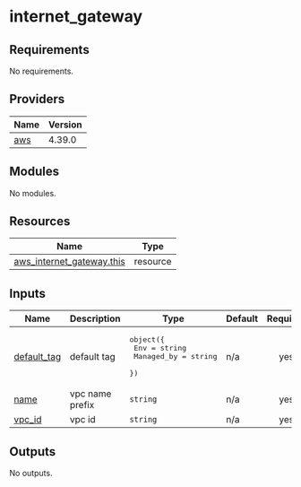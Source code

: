 # internet_gateway

<!-- BEGINNING OF PRE-COMMIT-TERRAFORM DOCS HOOK -->
## Requirements

No requirements.

## Providers

| Name | Version |
|------|---------|
| <a name="provider_aws"></a> [aws](#provider\_aws) | 4.39.0 |

## Modules

No modules.

## Resources

| Name | Type |
|------|------|
| [aws_internet_gateway.this](https://registry.terraform.io/providers/hashicorp/aws/latest/docs/resources/internet_gateway) | resource |

## Inputs

| Name | Description | Type | Default | Required |
|------|-------------|------|---------|:--------:|
| <a name="input_default_tag"></a> [default\_tag](#input\_default\_tag) | default tag | <pre>object({<br>    Env        = string<br>    Managed_by = string<br>  })</pre> | n/a | yes |
| <a name="input_name"></a> [name](#input\_name) | vpc name prefix | `string` | n/a | yes |
| <a name="input_vpc_id"></a> [vpc\_id](#input\_vpc\_id) | vpc id | `string` | n/a | yes |

## Outputs

No outputs.
<!-- END OF PRE-COMMIT-TERRAFORM DOCS HOOK -->
